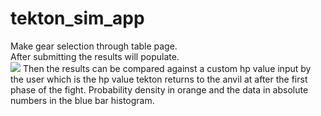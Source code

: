 # tekton_sim_app
Make gear selection through table page.\
After submitting the results will populate.\
<img src="https://i.imgur.com/Pd2xdOP.gif">
Then the results can be compared against a custom hp value input by the user which is the hp value tekton returns to the anvil at after the first phase of the fight.
Probability density in orange and the data in absolute numbers in the blue bar histogram.
